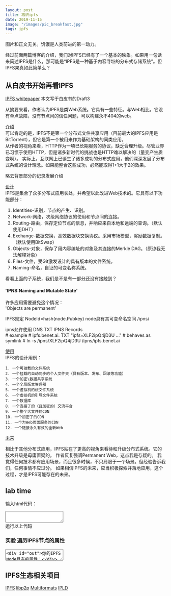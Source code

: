 ```yaml
---
layout: post
title: 再识ipfs
date: 2019-11-15
image: "/images/pic_breakfast.jpg"
tags: ipfs
---
```


图片和正文无关。饥饿是人类前进的第一动力。

经过前面两篇博客的介绍，我们对IPFS已经有了一个基本的映象。如果用一句话来简述IPFS是什么，那可能是“IPFS是一种基于内容寻址的分布式存储系统”。但IPFS果真如此简单么？

## 从白皮书开始再看IPFS

[IPFS whitepaper](https://github.com/ipfs/ipfs/blob/master/papers/ipfs-cap2pfs/ipfs-p2p-file-system.pdf)
本文写于白皮书的Draft3

从摘要来看，作者认为IPFS是类Web系统。它具有一些特征。与Web相比，它没有单点故障，没有节点间的信任问题，可以构建永不404的web。  

<u>介绍</u>  
可以肯定的是，IPFS不是第一个分布式文件共享应用（目前最大的IPFS应用是BitTorrent），但它是第一个被用来作为基础架构的同类应用。  
从作者的视角来看，HTTP作为一项已长期服务的协议，缺乏合理升级。尽管业界已习惯于使用HTTP，但是诸多新时代的挑战也是HTTP难以解决的（量变产生质变啊）。
实际上，互联网上已诞生了诸多成功的分布式应用，他们深深发展了分布式系统的设计理念。如果能整合这些成功，必然能取得1+1大于2的效果。

略去背景部分的记录发展介绍

<u>设计</u>  
IPFS是集合了众多分布式应用长处，并希望以此改进Web技术的。它具有以下功能部分：
 1. Identities-识别，节点的产生、识别。
 2. Network-网络，次级网络协议的使用和节点间的连接。
 3. Routing-路由，保存定位节点的信息，并响应来自本地和远端的查询。（默认使用DHT）
 4. Exchange-数据交换，高效数据块交换协议。采用市场模型，奖励数据复制。（默认使用BitSwap）
 5. Objects-对象，保存了用内容编址的对象及其连接的Merkle DAG。（原谅我无法解释对象）
 6. Files-文件，受Git激发设计的具有版本的文件系统。
 7. Naming-命名，自证的可变名称系统。

看看上面的子系统，我们是不是有一部分还没有接触到？

#### 'IPNS:Naming and Mutable State'
许多应用需要避免这个情况：  
'Objects are permanent'

IPFS规定 NodeId=hash(node.Pubkey)
node具有其可变命名空间 /ipns/<NodeId>

ipns允许使用 DNS TXT IPNS Records  
\# example 
\# ipfs.benet.ai. TXT "ipfs=XLF2ipQ4jD3U ..."
\# behaves as symlink
\# ln -s /ipns/XLF2ipQ4jD3U /ipns/ipfs.benet.ai

<u>使用</u>  
IPFS的设计用例：

    1. 一个可挂载的文件系统
    2. 一个挂载的自动同步的个人文件夹（具有版本、发布、回滚等功能）
    3. 一个加密\数据共享系统
    4. 一个全局版本管理器
    5. 一个虚拟机的根文件系统
    6. 一个虚拟机的引导文件系统
    7. 一个数据库
    8. 一个连接了的（且加密的）交流平台
    9. 一个整个大文件的CDN
    10. 一个加密了的CDN
    11. 一个为Web页面服务的CDN
    12. 一个链接永久有效的全新Web

<u>未来</u>  
<!-- 未来在你我手中，在别人的眼里。-->
相比于其他分布式应用，IPFS站在了更高的视角来看待和升级分布式系统。它的技术升级是毋庸置疑的。
作者反复强调Permanent Web，这点我是存疑的。
我觉得任何技术都有应用场景，而且很多时候，不只局限于一个场景。但经验告诉我们，任何事情不应过分。
如果相信IPFS的未来，应当积极探索并落地应用，这个过程，才是IPFS可能存在的未来。

## lab time

输入html代码：
<script type="application/javascript">
(function() {
	window.onload = function() {
		const codeArea = document.getElementById("exp_in");
		const button = document.getElementById("exp_but");
		button.onclick = function() {
			const n = codeArea.value;
            const newWin = window.open("", "", "");
            newWin.opener = null
            newWin.document.write(n)
            newWin.document.close();
		}
		var codes = document.getElementsByClassName("code")
		Array.prototype.forEach.call(codes,function(code) {
		    code.onfocus = function() {
		      var codeArea = document.getElementById("exp_in");
		      codeArea.value = code.textContent
		    }
		})
	}
})()
</script>

<textarea id="exp_in"> 
</textarea>
<br>
<div class="button" id="exp_but">运行以上代码</div>

### 实验 遍历IPFS节点的属性
<textarea class="code">
<div id="out">你的IPFS Node具有的属性：</div>
<script src="https://cdn.jsdelivr.net/npm/ipfs/dist/index.js"></script>
<script type="text/javascript">
    document.addEventListener('DOMContentLoaded', async () => {
        const node = await Ipfs.create({ repo: 'ipfs-' + Math.random() })
        window.node = node
        //查看ipfs节点的属性
        for(var prop in node){
            document.getElementById('out').innerHTML += "<br>" + prop
        }
    })
</script>
</textarea>

## IPFS生态相关项目

[IPFS](https://ipfs.io/)
[libp2p](http://libp2p.io/)
[Multiformats](https://multiformats.io/)
[IPLD](https://ipld.io/)